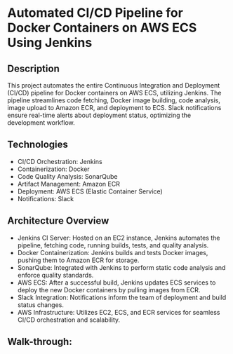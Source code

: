# Automated CI/CD Pipeline for Docker Containers on AWS ECS Using Jenkins
## Description

This project automates the entire Continuous Integration and Deployment (CI/CD) pipeline for Docker containers on AWS ECS, utilizing Jenkins. The pipeline streamlines code fetching, Docker image building, code analysis, image upload to Amazon ECR, and deployment to ECS. Slack notifications ensure real-time alerts about deployment status, optimizing the development workflow.

## Technologies

- CI/CD Orchestration: Jenkins
- Containerization: Docker
- Code Quality Analysis: SonarQube
- Artifact Management: Amazon ECR
- Deployment: AWS ECS (Elastic Container Service)
- Notifications: Slack
   
## Architecture Overview

- Jenkins CI Server: Hosted on an EC2 instance, Jenkins automates the pipeline, fetching code, running builds, tests, and quality 
  analysis.
- Docker Containerization: Jenkins builds and tests Docker images, pushing them to Amazon ECR for storage.
- SonarQube: Integrated with Jenkins to perform static code analysis and enforce quality standards.
- AWS ECS: After a successful build, Jenkins updates ECS services to deploy the new Docker containers by pulling images from ECR.
- Slack Integration: Notifications inform the team of deployment and build status changes.
- AWS Infrastructure: Utilizes EC2, ECS, and ECR services for seamless CI/CD orchestration and scalability.
  
  

## Walk-through:
